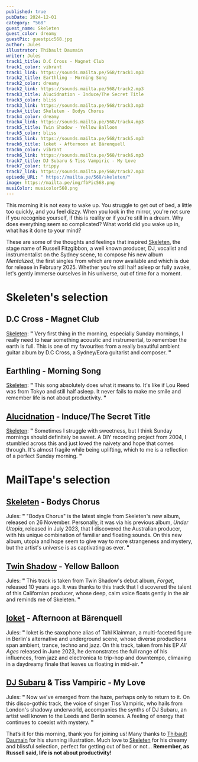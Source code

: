 ```yaml
---
published: true
pubDate: 2024-12-01
category: "568"
guest_name: Skeleten
guest_color: dreamy
guestPic: guestpic568.jpg
author: Jules
illustrator: Thibault Daumain
writer: Jules
track1_title: D.C Cross - Magnet Club
track1_color: vibrant
track1_link: https://sounds.mailta.pe/568/track1.mp3
track2_title: Earthling - Morning Song
track2_color: dreamy
track2_link: https://sounds.mailta.pe/568/track2.mp3
track3_title: Alucidnation - Induce/The Secret Title
track3_color: bliss
track3_link: https://sounds.mailta.pe/568/track3.mp3
track4_title: Skeleten - Bodys Chorus
track4_color: dreamy
track4_link: https://sounds.mailta.pe/568/track4.mp3
track5_title: Twin Shadow - Yellow Balloon
track5_color: bliss
track5_link: https://sounds.mailta.pe/568/track5.mp3
track6_title: loket - Afternoon at Bärenquell
track6_color: vibrant
track6_link: https://sounds.mailta.pe/568/track6.mp3
track7_title: DJ Subaru & Tiss Vampiric - My Love
track7_color: trippy
track7_link: https://sounds.mailta.pe/568/track7.mp3
episode_URL: " https://mailta.pe/568/skeleten/"
image: https://mailta.pe/img/fbPic568.png
musiColor: musicolor568.png
---
```

This morning it is not easy to wake up. You struggle to get out of bed, a little too quickly, and you feel dizzy. When you look in the mirror, you're not sure if you recognise yourself, if this is reality or if you're still in a dream. Why does everything seem so complicated? What world did you wake up in, what has it done to your mind? 

These are some of the thoughts and feelings that inspired [Skeleten](https://skeleten.bandcamp.com/), the stage name of Russell Fitzgibbon, a well known producer, DJ, vocalist and instrumentalist on the Sydney scene, to compose his new album <i>Mentalized</i>, the first singles from which are now available and which is due for release in February 2025. Whether you're still half asleep or fully awake, let's gently immerse ourselves in his universe, out of time for a moment.


# Skeleten's selection




## D.C Cross - Magnet Club



[Skeleten](https://skeleten.bandcamp.com/): **"** Very first thing in the morning, especially Sunday mornings, I really need to hear something acoustic and instrumental, to remember the earth is full. This is one of my favourites from a really beautiful ambient guitar album by D.C Cross, a Sydney/Eora guitarist and composer.  **"** 



## Earthling - Morning Song



[Skeleten](https://skeleten.bandcamp.com/): **"** This song absolutely does what it means to. It's like if Lou Reed was from Tokyo and still half asleep. It never fails to make me smile and remember life is not about productivity.  **"**



## [Alucidnation](https://alucidnation.bandcamp.com/music) - Induce/The Secret Title



[Skeleten](https://skeleten.bandcamp.com/): **"** Sometimes I struggle with sweetness, but I think Sunday mornings should definitely be sweet. A DIY recording project from 2004, I stumbled across this and just loved the naivety and hope that comes through. It's almost fragile while being uplifting, which to me is a reflection of a perfect Sunday morning. **"** 



# MailTape's selection



## [Skeleten](https://skeleten.bandcamp.com/) - Bodys Chorus



Jules: **"** "Bodys Chorus" is the latest single from Skeleten's new album, released on 26 November. Personally, it was via his previous album, <i>Under Utopia</i>, released in July 2023, that I discovered the Australian producer, with his unique combination of familiar and floating sounds. On this new album, utopia and hope seem to give way to more strangeness and mystery, but the artist's universe is as captivating as ever.  **"** 



## [Twin Shadow](https://twinshadow.bandcamp.com/) - Yellow Balloon



 Jules: **"** This track is taken from Twin Shadow's debut album, <i>Forget</i>, released 10 years ago. It was thanks to this track that I discovered the talent of this Californian producer, whose deep, calm voice floats gently in the air and reminds me of Skeleten. **"** 



## [loket](https://loketmusic.bandcamp.com/) - Afternoon at Bärenquell



Jules: **"** loket is the saxophone alias of Tahl Klainman, a multi-faceted figure in Berlin's alternative and underground scene, whose diverse productions span ambient, trance, techno and jazz. On this track, taken from his EP <i>All Ages</i> released in June 2023, he demonstrates the full range of his influences, from jazz and electronica to trip-hop and downtempo, climaxing in a daydreamy finale that leaves us floating in mid-air. **"** 



## [DJ Subaru](https://djsubaru.bandcamp.com/) & Tiss Vampiric - My Love



 Jules: **"** Now we've emerged from the haze, perhaps only to return to it. On this disco-gothic track, the voice of singer Tiss Vampiric, who hails from London's shadowy underworld, accompanies the synths of DJ Subaru, an artist well known to the Leeds and Berlin scenes. A feeling of energy that continues to coexist with mystery. **"**  



That’s it for this morning, thank you for joining us! Many thanks to [Thibault Daumain](https://thibaultdaumain.fr/) for his stunning illustration. 
Much love to [Skeleten](https://www.instagram.com/yassinkeetan/) for his dreamy and blissful selection, perfect for getting out of bed or not... <b>Remember, as Russell said, life is not about productivity!</b>
